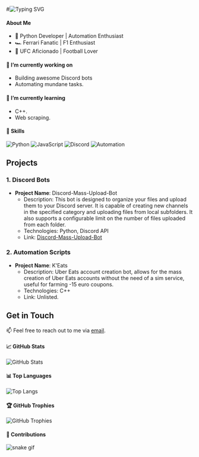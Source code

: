 #![Typing SVG](https://readme-typing-svg.herokuapp.com/?lines=Welcome+to+Kazu's+Den!👋)

#### About Me
- 🚀 Python Developer | Automation Enthusiast
- 🏎️ Ferrari Fanatic | F1 Enthusiast
- 👊 UFC Aficionado | Football Lover

#### 🔭 I’m currently working on
- Building awesome Discord bots
- Automating mundane tasks.

#### 🌱 I’m currently learning
- C++.
- Web scraping.

#### 💼 Skills
![Python](https://img.shields.io/badge/-Python-3776AB?logo=python&logoColor=white)
![JavaScript](https://img.shields.io/badge/-JavaScript-F7DF1E?logo=javascript&logoColor=black)
![Discord](https://img.shields.io/badge/-Discord-5865F2?logo=discord&logoColor=white)
![Automation](https://img.shields.io/badge/-Automation-008080)

## Projects
### 1. Discord Bots
- **Project Name**: Discord-Mass-Upload-Bot
  - Description: This bot is designed to organize your files and upload them to your Discord server. It is capable of creating new channels in the specified category and uploading files from local subfolders. It also supports a configurable limit on the number of files uploaded from each folder.
  - Technologies: Python, Discord API
  - Link: [Discord-Mass-Upload-Bot](https://github.com/KazuInTheStu/Discord-Mass-Upload-Bot)

### 2. Automation Scripts
- **Project Name**: K'Eats
  - Description: Uber Eats account creation bot, allows for the mass creation of Uber Eats accounts without the need of a sim service, useful for farming -15 euro coupons.
  - Technologies: C++
  - Link: Unlisted.

## Get in Touch
📫 Feel free to reach out to me via [email](mailto:kazu@kazu-eats.store).

#### 📈 GitHub Stats
![GitHub Stats](https://github-readme-stats.vercel.app/api?username=yourusername&show_icons=true)

#### 📊 Top Languages
![Top Langs](https://github-readme-stats.vercel.app/api/top-langs/?username=yourusername)

#### 🏆 GitHub Trophies
![GitHub Trophies](https://github-profile-trophy.vercel.app/?username=yourusername)

#### 🐍 Contributions
![snake gif](https://github.com/yourusername/yourusername/blob/output/github-contribution-grid-snake.gif)
